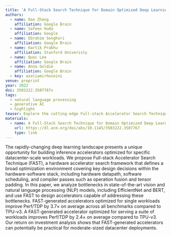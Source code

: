 ```yaml
---
title: 'A Full-Stack Search Technique for Domain Optimized Deep Learning Accelerators'
authors:
  - name: Dan Zhang
    affiliation: Google Brain
  - name: Safeen Huda
    affiliation: Google
  - name: Ebrahim Songhori
    affiliation: Google Brain
  - name: Kartik Prabhu
    affiliation: Stanford Univeristy
  - name: Quoc Lee
    affiliation: Google Brain
  - name: Anna Goldie
    affiliation: Google Brain
  - key: azaliamirhoseini
venue: preprint
year: 2022
doi: 3503222.3507767v
tags:
  - natural language processing
  - generative AI
  - highlight
teaser: Explore the cutting-edge Full-stack Accelerator Search Technique (FAST), a game-changing framework designed to optimize hardware accelerators for today's dynamic deep learning demands. This innovative approach fine-tunes every aspect of the hardware-software stack, from datapath design to software scheduling and compiler optimizations. By targeting bottlenecks in leading models like EfficientNet and BERT, FAST creates accelerators that deliver up to 3.7× better performance per watt compared to TPU-v3 for single workloads, and 2.4× better for a range of tasks. Discover how FAST can revolutionize datacenter efficiency and performance.
materials:
  - name: A Full-Stack Search Technique for Domain Optimized Deep Learning Accelerators
    url: https://dl.acm.org/doi/abs/10.1145/3503222.3507767
    type: link
---
```

The rapidly-changing deep learning landscape presents a unique opportunity for building inference accelerators optimized for specific datacenter-scale workloads. We propose Full-stack Accelerator Search Technique (FAST), a hardware accelerator search framework that defines a broad optimization environment covering key design decisions within the hardware-software stack, including hardware datapath, software scheduling, and compiler passes such as operation fusion and tensor padding. In this paper, we analyze bottlenecks in state-of-the-art vision and natural language processing (NLP) models, including EfficientNet and BERT, and use FAST to design accelerators capable of addressing these bottlenecks. FAST-generated accelerators optimized for single workloads improve Perf/TDP by 3.7× on average across all benchmarks compared to TPU-v3. A FAST-generated accelerator optimized for serving a suite of workloads improves Perf/TDP by 2.4× on average compared to TPU-v3. Our return on investment analysis shows that FAST-generated accelerators can potentially be practical for moderate-sized datacenter deployments.
